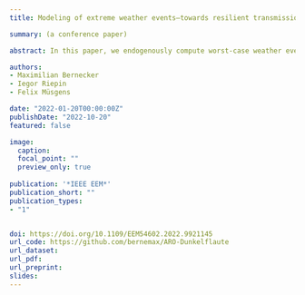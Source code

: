 ```yaml
---
title: Modeling of extreme weather events—towards resilient transmission expansion planning

summary: (a conference paper)

abstract: In this paper, we endogenously compute worst-case weather events in a transmission system expansion planning problem using the robust optimization approach. Mathematically, we formulate a three-level mixed-integer optimization problem, which we convert to a bi-level problem via the strong duality concept. We solve the problem using a constraint-and-column generation algorithm. We use cardinality-constrained uncertainty sets to model the effects of extreme weather realizations on supply from renewable generators.

authors:
- Maximilian Bernecker
- Iegor Riepin
- Felix Müsgens

date: "2022-01-20T00:00:00Z"
publishDate: "2022-10-20"
featured: false

image:
  caption:
  focal_point: ""
  preview_only: true
  
publication: '*IEEE EEM*'
publication_short: ""
publication_types:
- "1"


doi: https://doi.org/10.1109/EEM54602.2022.9921145
url_code: https://github.com/bernemax/ARO-Dunkelflaute
url_dataset:
url_pdf: 
url_preprint:
slides: 
---
```


